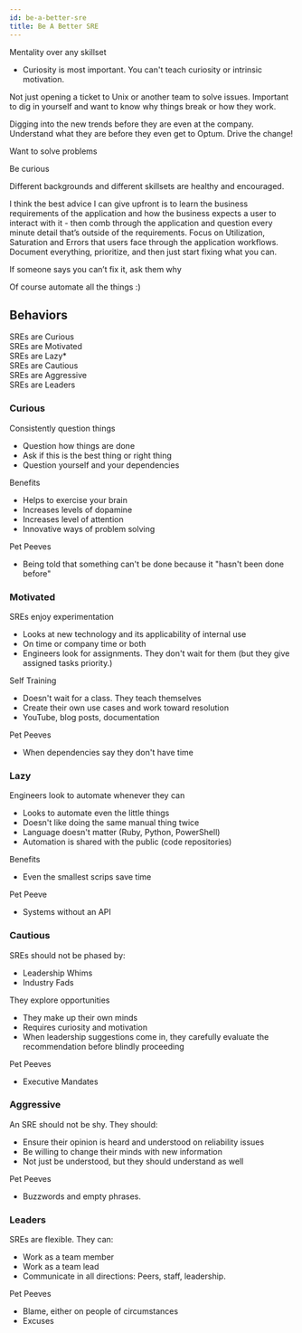 ```yaml
---
id: be-a-better-sre
title: Be A Better SRE
---
```


Mentality over any skillset

- Curiosity is most important. You can't teach curiosity or intrinsic motivation.

Not just opening a ticket to Unix or another team to solve issues. Important to dig in yourself and want to know why things break or how they work.

Digging into the new trends before they are even at the company. Understand what they are before they even get to Optum. Drive the change!

Want to solve problems

Be curious

Different backgrounds and different skillsets are healthy and encouraged.

I think the best advice I can give upfront is to learn the business requirements of the application and how the business expects a user to interact with it - then comb through the application and question every minute detail that’s outside of the requirements. Focus on Utilization, Saturation and Errors that users face through the application workflows. Document everything, prioritize, and then just start fixing what you can.

If someone says you can’t fix it, ask them why

Of course automate all the things :)

## Behaviors

SREs are Curious  
SREs are Motivated  
SREs are Lazy*  
SREs are Cautious  
SREs are Aggressive  
SREs are Leaders  

### Curious

Consistently question things

- Question how things are done
- Ask if this is the best thing or right thing
- Question yourself and your dependencies

Benefits

- Helps to exercise your brain
- Increases levels of dopamine
- Increases level of attention
- Innovative ways of problem solving

Pet Peeves

- Being told that something can't be done because it "hasn't been done before"

### Motivated

SREs enjoy experimentation

- Looks at new technology and its applicability of internal use
- On time or company time or both
- Engineers look for assignments. They don't wait for them (but they give assigned tasks priority.)

Self Training

- Doesn't wait for a class. They teach themselves
- Create their own use cases and work toward resolution
- YouTube, blog posts, documentation

Pet Peeves

- When dependencies say they don't have time

### Lazy

Engineers look to automate whenever they can

- Looks to automate even the little things
- Doesn't like doing the same manual thing twice
- Language doesn't matter (Ruby, Python, PowerShell)
- Automation is shared with the public (code repositories)

Benefits

- Even the smallest scrips save time

Pet Peeve

- Systems without an API

### Cautious

SREs should not be phased by:

- Leadership Whims
- Industry Fads

They explore opportunities

- They make up their own minds
- Requires curiosity and motivation
- When leadership suggestions come in, they carefully evaluate the recommendation before blindly proceeding

Pet Peeves

- Executive Mandates

### Aggressive

An SRE should not be shy. They should:

- Ensure their opinion is heard and understood on reliability issues
- Be willing to change their minds with new information
- Not just be understood, but they should understand as well

Pet Peeves

- Buzzwords and empty phrases.

### Leaders

SREs are flexible. They can:

- Work as a team member
- Work as a team lead
- Communicate in all directions: Peers, staff, leadership.

Pet Peeves

- Blame, either on people of circumstances
- Excuses
